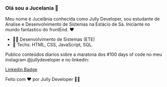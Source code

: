 ### Olá sou a Jucelania 👋

Meu nome é Jucelânia conhecida como Jully Developer, sou estudante de Analise e Desenvolvimento de Sistemas na Estácio de Sá.
Iniciante no mundo fantastico do frontEnd. ❤️

- 👩‍💻 Desenvolvimento de Sistemas (ETE)
- 🚀 Techs: HTML, CSS, JavaScript, SQL.

Publico conteúdos diarios sobre a maratona dos #100 days of code no meu instagram @jullydeveloper e no linkedin: 

[Linkedin Badge](https://img.shields.io/badge/https://www.linkedin.com/in/jucel%C3%A2nia-silva-56a375197/)

Feito com ❤️ por Jully Developer 👋🏽
